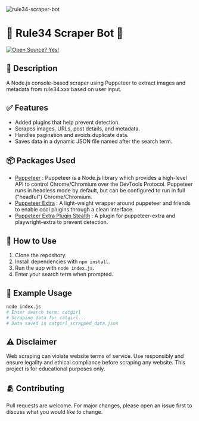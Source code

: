 ![rule34-scraper-bot](https://github.com/Shivam171/rule34-scraper-bot/assets/66107248/5edb6829-804d-45f3-8887-2d1bec080682)

# 🔞 Rule34 Scraper Bot 🤖

[![Open Source? Yes!](https://badgen.net/badge/Open%20Source%20%3F/Yes%21/blue?icon=github)]()

## 📃 Description

A Node.js console-based scraper using Puppeteer to extract images and metadata from rule34.xxx based on user input.

## ✅ Features

- Added plugins that help prevent detection.
- Scrapes images, URLs, post details, and metadata.
- Handles pagination and avoids duplicate data.
- Saves data in a dynamic JSON file named after the search term.

## 📦 Packages Used

- [Puppeteer](https://pptr.dev/) : Puppeteer is a Node.js library which provides a high-level API to control Chrome/Chromium over the DevTools Protocol. Puppeteer runs in headless mode by default, but can be configured to run in full ("headful") Chrome/Chromium.
- [Puppeteer Extra](https://www.npmjs.com/package/puppeteer-extra) : A light-weight wrapper around puppeteer and friends to enable cool plugins through a clean interface.
- [Puppeteer Extra Plugin Stealth](https://www.npmjs.com/package/puppeteer-extra-plugin-stealth) : A plugin for puppeteer-extra and playwright-extra to prevent detection.

## 🤔 How to Use

1. Clone the repository.
2. Install dependencies with `npm install`.
3. Run the app with `node index.js`.
4. Enter your search term when prompted.

## 🫡 Example Usage

```bash
node index.js
# Enter search term: catgirl
# Scraping data for catgirl...
# Data saved in catgirl_scrapped_data.json
```

## ⚠️ Disclaimer

Web scraping can violate website terms of service. Use responsibly and ensure legality and ethical compliance before scraping any website. This project is for educational purposes only.

## 🫂 Contributing

Pull requests are welcome. For major changes, please open an issue first to discuss what you would like to change.
